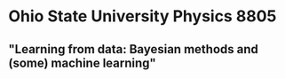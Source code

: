 # Ohio State University Physics 8805
## "Learning from data: Bayesian methods and (some) machine learning"